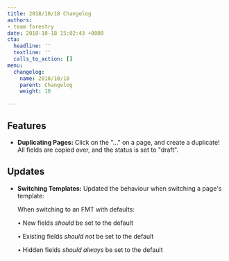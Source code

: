 ```yaml
---
title: 2018/10/18 Changelog
authors:
- team forestry
date: 2018-10-18 15:02:43 +0000
cta:
  headline: ''
  textline: ''
  calls_to_action: []
menu:
  changelog:
    name: 2018/10/18
    parent: Changelog
    weight: 10

---
```

## Features

* **Duplicating Pages:** Click on the "..." on a page, and create a duplicate! All fields are copied over, and the status is set to "draft".

## Updates

* **Switching Templates:** Updated the behaviour when switching a page's template:

  When switching to an FMT with defaults:

  • New fields _should_ be set to the default

  • Existing fields _should not_ be set to the default

  • Hidden fields _should always_ be set to the default